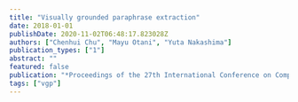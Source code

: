 ```yaml
---
title: "Visually grounded paraphrase extraction"
date: 2018-01-01
publishDate: 2020-11-02T06:48:17.823028Z
authors: ["Chenhui Chu", "Mayu Otani", "Yuta Nakashima"]
publication_types: ["1"]
abstract: ""
featured: false
publication: "*Proceedings of the 27th International Conference on Computational Linguistics*"
tags: ["vgp"]
---
```


